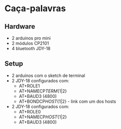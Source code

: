# Caça-palavras

## Hardware

- 2 arduinos pro mini
- 2 módulos CP2101
- 4 bluetooth JDY-18

## Setup

- 2 arduinos com o sketch de terminal
- 2 JDY-18 configurados com:
  - AT+ROLE1
  - AT+NAMECP*TERM*{1|2}
  - AT+BAUD3 (4800)
  - AT+BONDCP*HOST*{1|2} - link com um dos hosts
- 2 JDY-18 configurados com:
  - AT+ROLE0
  - AT+NAMECP*HOST*{1|2}
  - AT+BAUD3 (4800)

